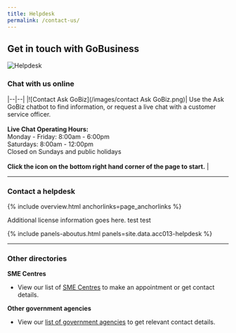 ```yaml
---
title: Helpdesk
permalink: /contact-us/
---
```


## Get in touch with GoBusiness

![Helpdesk](/images/Helpdesk.jpg)

<h3>Chat with us online</h3>

|--|--|
|![Contact Ask GoBiz](/images/contact Ask GoBiz.png)| Use the Ask GoBiz chatbot to find information, or request a live chat with a customer service officer. <br><br>**Live Chat Operating Hours:**<br>Monday - Friday: 8:00am - 6:00pm<br>Saturdays: 8:00am - 12:00pm<br>Closed on Sundays and public holidays<br><br>**Click the icon on the bottom right hand corner of the page to start.** |

----

<h3>Contact a helpdesk</h3>

{% include overview.html anchorlinks=page_anchorlinks %}
<p>Additional license information goes here. test test</p>

{% include panels-aboutus.html panels=site.data.acc013-helpdesk %}

----

<h3>Other directories</h3>

<b>SME Centres</b><br>

* View our list of [SME Centres](/contact-us/sme-centres) to make an appointment or get contact details.

<b>Other government agencies</b><br>

* View our [list of government agencies](/contact-us/agencies) to get relevant contact details.

<script src="/jquery/jquery.min.js"></script>
<script src="/jquery/resize-tables.js"></script>